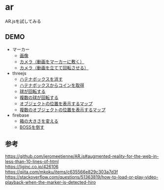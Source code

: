 # ar
AR.jsを試してみる

## DEMO
* マーカー
  * [画像](https://yuki-sakaguchi.github.io/ar/image.html)
  * [カメラ（動画をマーカーに敷く）](https://yuki-sakaguchi.github.io/ar/marker_movie/index.html)  
  * [カメラ（動画を立てて回転させる）](https://yuki-sakaguchi.github.io/ar/marker_movie/movie.html)  
* threejs
  * [ハテナボックスを消す](https://yuki-sakaguchi.github.io/ar/threejs/hatena/index.html)  
  * [ハテナボックスからコインを取得](https://yuki-sakaguchi.github.io/ar/threejs/hatena2/index.html)  
  * [球が回転する](https://yuki-sakaguchi.github.io/ar/threejs/rotate/index.html)  
  * [複数の球が回転する](https://yuki-sakaguchi.github.io/ar/threejs/rotate_direction/index.html)  
  * [オブジェクトの位置を表示するマップ](https://yuki-sakaguchi.github.io/ar/threejs/map/index.html)  
  * [複数のオブジェクトの位置を表示するマップ](https://yuki-sakaguchi.github.io/ar/threejs/map_multi/index.html)  
* firebase
  * [箱の大きさを変える](https://yuki-sakaguchi.github.io/ar/firebase/scale/index.html)  
  * [BOSSを倒す](https://yuki-sakaguchi.github.io/ar/firebase/boss/index.html)  

## 参考
https://github.com/jeromeetienne/AR.js#augmented-reality-for-the-web-in-less-than-10-lines-of-html   
https://liginc.co.jp/426106   
https://qiita.com/mkoku/items/c635566e829c303a7d3f  
https://stackoverflow.com/questions/51363819/how-to-load-or-play-video-playback-when-the-marker-is-detected-hiro
